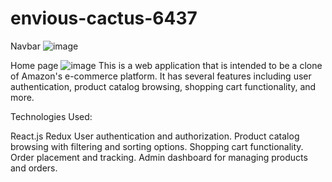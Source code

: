 # envious-cactus-6437

Navbar
![image](https://user-images.githubusercontent.com/110039298/229425987-7ce7fe83-15c7-4521-a5eb-92bd3d7a9865.png)

Home page
![image](https://user-images.githubusercontent.com/110039298/229426071-98b8f40b-6565-42d6-be39-936855a469f8.png)
This is a web application that is intended to be a clone of Amazon's e-commerce platform. It has several features including user authentication, product catalog browsing, shopping cart functionality, and more.

Technologies Used:

React.js
Redux
User authentication and authorization.
Product catalog browsing with filtering and sorting options.
Shopping cart functionality.
Order placement and tracking.
Admin dashboard for managing products and orders.

